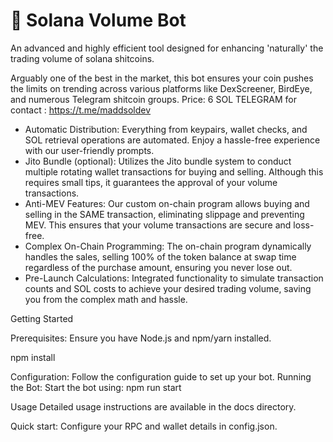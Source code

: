 # 🚀 Solana Volume Bot
An advanced and highly efficient tool designed for enhancing 'naturally' the trading volume of solana shitcoins.

Arguably one of the best in the market, this bot ensures your coin pushes the limits on trending across various platforms like DexScreener, BirdEye, and numerous Telegram shitcoin groups.
Price: 6 SOL
TELEGRAM for contact : https://t.me/maddsoldev

* Automatic Distribution: Everything from keypairs, wallet checks, and SOL retrieval operations are automated. Enjoy a hassle-free experience with our user-friendly prompts.
* Jito Bundle (optional): Utilizes the Jito bundle system to conduct multiple rotating wallet transactions for buying and selling. Although this requires small tips, it guarantees the approval of your volume transactions.
* Anti-MEV Features: Our custom on-chain program allows buying and selling in the SAME transaction, eliminating slippage and preventing MEV. This ensures that your volume transactions are secure and loss-free.
* Complex On-Chain Programming: The on-chain program dynamically handles the sales, selling 100% of the token balance at swap time regardless of the purchase amount, ensuring you never lose out.
* Pre-Launch Calculations: Integrated functionality to simulate transaction counts and SOL costs to achieve your desired trading volume, saving you from the complex math and hassle.

Getting Started

Prerequisites: Ensure you have Node.js and npm/yarn installed.

npm install

Configuration: Follow the configuration guide to set up your bot.
Running the Bot: Start the bot using:
npm run start

Usage
Detailed usage instructions are available in the docs directory.

Quick start:
Configure your RPC and wallet details in config.json.
